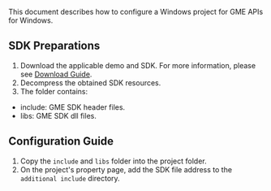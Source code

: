 
This document describes how to configure a Windows project for GME APIs for Windows.

## SDK Preparations
1. Download the applicable demo and SDK. For more information, please see [Download Guide](https://intl.cloud.tencent.com/document/product/607/18521).
2. Decompress the obtained SDK resources.
3. The folder contains:
 - include: GME SDK header files.
 - libs: GME SDK dll files.



## Configuration Guide
1. Copy the `include` and `libs` folder into the project folder.
2. On the project's property page, add the SDK file address to the `additional include` directory.
